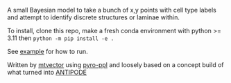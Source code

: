 A small Bayesian model to take a bunch of x,y points with cell type labels and attempt to identify discrete structures or laminae within.



To install, clone this repo, make a fresh conda environment with python >= 3.11 then `python -m pip install -e .`



See [example](examples/spc_laminae_example.ipynb) for how to run.



Written by [mtvector](https://github.com/mtvector) using [pyro-ppl](https://pyro.ai/) and loosely based on a concept build of what turned into [ANTIPODE](https://github.com/mtvector/scANTIPODE) 
